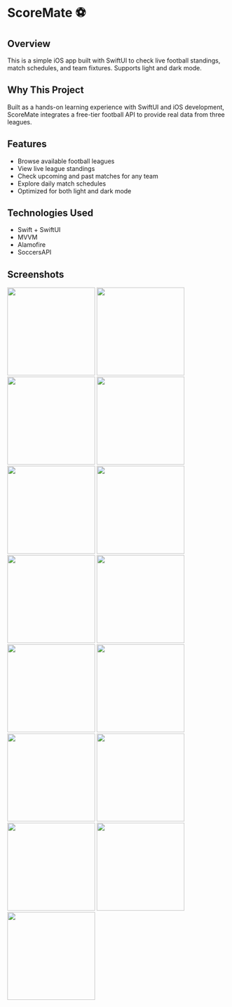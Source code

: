 # ScoreMate ⚽️

## Overview
This is a simple iOS app built with SwiftUI to check live football standings, match schedules, and team fixtures. Supports light and dark mode.

## Why This Project
Built as a hands-on learning experience with SwiftUI and iOS development, ScoreMate integrates a free-tier football API to provide real data from three leagues.

## Features
- Browse available football leagues
- View live league standings
- Check upcoming and past matches for any team
- Explore daily match schedules
- Optimized for both light and dark mode

## Technologies Used
- Swift + SwiftUI
- MVVM
- Alamofire
- SoccersAPI

## Screenshots
<p align="left">  
  <img src="https://github.com/user-attachments/assets/923dafa4-e630-4ca2-8e9e-daeebb7b774d" width="200">
  <img src="https://github.com/user-attachments/assets/a04deb03-4af5-40a3-8f2e-a28e756238bb" width="200">
  <img src="https://github.com/user-attachments/assets/db748a1f-7ed2-4302-9e2e-7cb6f60f0ea2" width="200">
  <img src="https://github.com/user-attachments/assets/5397de14-e87f-43ae-8241-0a2caf58743d" width="200">
  <img src="https://github.com/user-attachments/assets/7456f1bf-21f1-4a7a-b569-876f46e18014" width="200">
  <img src="https://github.com/user-attachments/assets/b8502305-2ae0-46f4-904a-c9c5dfbda474" width="200">
  <img src="https://github.com/user-attachments/assets/3e10b09e-377a-43f9-8854-e193d0abfe1a" width="200">
  <img src="https://github.com/user-attachments/assets/b9264350-0610-4f8b-8185-a3d630b8c1ee" width="200">
  
  <br>
  
  <img src="https://github.com/user-attachments/assets/5bdb5fea-743d-4ef8-9bdc-c5acd34bdbae" width="200">
  <img src="https://github.com/user-attachments/assets/4dc784bb-42cf-46a1-b487-460368fd7721" width="200">
  <img src="https://github.com/user-attachments/assets/e804ae7a-7272-4f8e-919f-3a3a10353bc8" width="200">
  <img src="https://github.com/user-attachments/assets/a7159d9f-91c9-4a2d-bbdb-8eddf3a5b3e9" width="200">
  <img src="https://github.com/user-attachments/assets/6bfbb92e-dcd2-47a6-92b9-50d7352047c8" width="200">
  <img src="https://github.com/user-attachments/assets/024572e9-ffc6-4dd2-9974-44818be28e6b" width="200">
  <img src="https://github.com/user-attachments/assets/85ec769e-ea05-4e54-9a3e-50f02e2fe78b" width="200">
</p>
